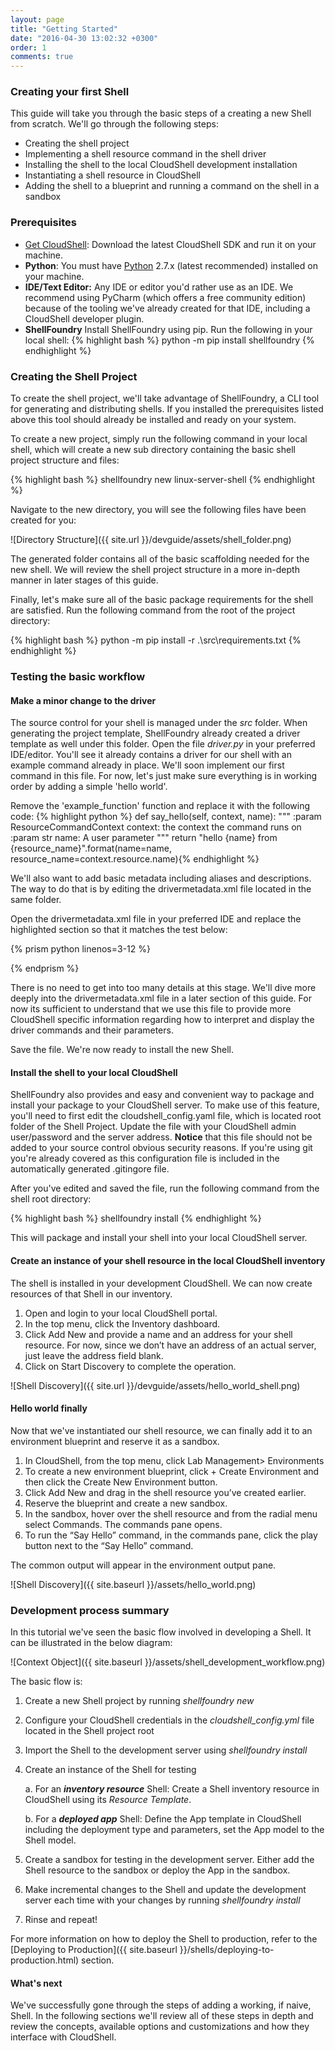 ```yaml
---
layout: page
title: "Getting Started"
date: "2016-04-30 13:02:32 +0300"
order: 1
comments: true
---
```

### Creating your first Shell

This guide will take you through the basic steps of a creating a new Shell from scratch. We'll go through the following steps:

* Creating the shell project
* Implementing a shell resource command in the shell driver
* Installing the shell to the local CloudShell development installation
* Instantiating a shell resource in CloudShell
* Adding the shell to a blueprint and running a command on the shell in a sandbox

### Prerequisites
* [Get CloudShell](http://info.quali.com/cloudshell-developer-edition-download): Download the latest CloudShell SDK and run it on your machine.  
* **Python**: You must have [Python](https://www.python.org/downloads/) 2.7.x (latest recommended) installed on your machine.
* **IDE/Text Editor:** Any IDE or editor you'd rather use as an IDE. We recommend using PyCharm (which offers a free community edition) because of the tooling we've already created for that IDE, including a CloudShell developer plugin.
* **ShellFoundry** Install ShellFoundry using pip. Run the following in your local shell: {% highlight bash %} python -m pip install shellfoundry {% endhighlight %}

### Creating the Shell Project
To create the shell project, we'll take advantage of ShellFoundry, a CLI tool for generating and distributing shells. If you installed the prerequisites listed above this tool should already be installed and ready on your system.

To create a new project, simply run the following command in your local shell, which will create a new sub directory containing the basic shell project structure and files:

{% highlight bash %} shellfoundry new linux-server-shell {% endhighlight %}

Navigate to the new directory, you will see the following files have been created for you:

![Directory Structure]({{ site.url }}/devguide/assets/shell_folder.png)

The generated folder contains all of the basic scaffolding needed for the new shell. We will review the shell project structure in a more in-depth manner in later stages of this guide.

Finally, let's make sure all of the basic package requirements for the shell are satisfied. Run the following command
from the root of the project directory:

{% highlight bash %}
python -m pip install -r .\src\requirements.txt
{% endhighlight %}

### Testing the basic workflow

#### Make a minor change to the driver

The source control for your shell is managed under the _src_ folder. When generating the project template, ShellFoundry already created a driver template as well under this folder. Open the file _driver.py_ in your preferred IDE/editor. You'll see it already contains a driver for our shell with an example command already in place. We'll soon implement our first command in this file. For now, let's just make sure everything is in working order by adding a simple 'hello world'.

Remove the 'example_function' function and replace it with the following code:
{% highlight python %}
def say_hello(self, context, name):
    """
    :param ResourceCommandContext context: the context the command runs on
    :param str name: A user parameter
    """
    return "hello {name} from {resource_name}".format(name=name, resource_name=context.resource.name){% endhighlight %}

We'll also want to add basic metadata including aliases and descriptions. The way to do that is by
editing the drivermetadata.xml file located in the same folder.

Open the drivermetadata.xml file in your preferred IDE and replace the highlighted section so that it matches
the test below:

{% prism python linenos=3-12 %}
<Driver Description="Describe the purpose of your CloudShell shell" MainClass="driver.LinuxServerShellDriver" Name="LinuxServerShellDriver" Version="1.0.0">
    <Layout>
        <Category Name="Samples">
            <Command Description="Simple hello world function" DisplayName="Say Hello" Name="say_hello" >
                <Parameters>
                    <Parameter Name="name" Type="String" Mandatory = "True" DefaultValue="" DisplayName="Your name"
                               Description="Enter your full name here"/>
                </Parameters>
            </Command>
        </Category>
    </Layout>
</Driver>

{% endprism %}

There is no need to get into too many details at this stage. We'll dive more deeply into the drivermetadata.xml file in a later section of this guide. For now its sufficient to understand that we use this file to provide more CloudShell specific information regarding how to interpret and display the driver commands and their parameters.

Save the file. We're now ready to install the new Shell.

#### Install the shell to your local CloudShell

ShellFoundry also provides and easy and convenient way to package and install your package to your CloudShell server.
To make use of this feature, you'll need to first edit the cloudshell_config.yaml file, which is located root folder
of the Shell Project. Update the file with your CloudShell admin user/password and the server address.
**Notice** that this file should not be added to your source control obvious security reasons.
If you're using git you're already covered as this configuration file is included in the automatically generated
.gitingore file.

After you've edited and saved the file, run the following command from the shell root directory:

{% highlight bash %} shellfoundry install {% endhighlight %}

This will package and install your shell into your local CloudShell server.

#### Create an instance of your shell resource in the local CloudShell inventory

The shell is installed in your development CloudShell. We can now create resources of that Shell in our
inventory.

1.	Open and login to your local CloudShell portal.
2.	In the top menu, click the Inventory dashboard.
3.	Click Add New and provide a name and an address for your shell resource. For now, since we don’t have an address of an actual server, just leave the address field blank.
4.	Click on Start Discovery to complete the operation.

![Shell Discovery]({{ site.url }}/devguide/assets/hello_world_shell.png)

#### Hello world finally

Now that we've instantiated our shell resource, we can finally add it to an environment blueprint and reserve it as a sandbox.

1.	In CloudShell, from the top menu,  click Lab Management>  Environments
2.	To create a new environment blueprint, click + Create Environment and then click the Create New Environment button.
3.	Click Add New and drag in the shell resource you’ve created earlier.
4.	Reserve the blueprint and create a new sandbox.
5.	In the sandbox, hover over the shell resource and from the radial menu select Commands.
The commands pane opens.
6.	To run the “Say Hello” command, in the commands pane, click the play button next to the “Say Hello” command.

The common output will appear in the environment output pane.

![Shell Discovery]({{ site.baseurl }}/assets/hello_world.png)

### Development process summary

In this tutorial we've seen the basic flow involved in developing a Shell. It can be illustrated in the below diagram:

![Context Object]({{ site.baseurl }}/assets/shell_development_workflow.png)

The basic flow is:

1. Create a new Shell project by running _shellfoundry new_
2. Configure your CloudShell credentials in the _cloudshell_config.yml_ file located in the Shell project root
3. Import the Shell to the development server using _shellfoundry install_
4. Create an instance of the Shell for testing

    a. For an **_inventory resource_** Shell: Create a Shell inventory resource in CloudShell using its _Resource Template_.

    b. For a **_deployed app_** Shell: Define the App template in CloudShell including the deployment type and parameters, set the App model to the Shell model.
3. Create a sandbox for testing in the development server. Either add the Shell resource to the sandbox or deploy the App in the sandbox.
4. Make incremental changes to the Shell and update the development server each time with your changes by running _shellfoundry install_
5. Rinse and repeat!

For more information on how to deploy the Shell to production, refer to the [Deploying to Production]({{ site.baseurl }}/shells/deploying-to-production.html) section.

#### What's next

We've successfully gone through the steps of adding a working, if naive, Shell.
In the following sections we'll review all of these steps in depth and review the concepts, available options
and customizations and how they interface with CloudShell.
